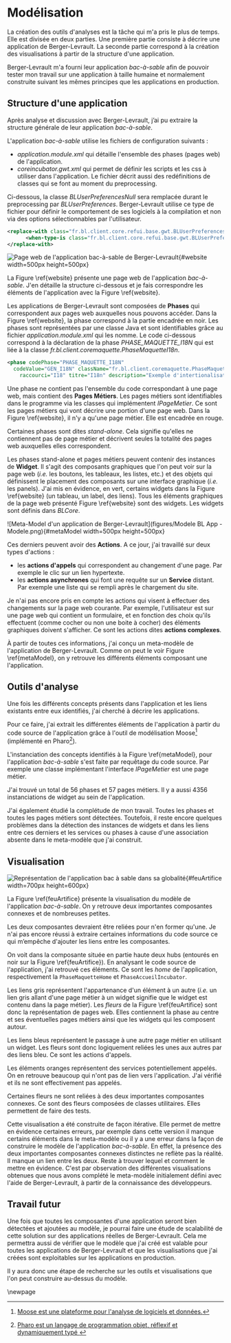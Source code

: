 # Modélisation

La création des outils d'analyses est la tâche qui m'a pris le plus de temps.
Elle est divisée en deux parties.
Une première partie consiste à décrire une application de Berger-Levrault.
La seconde partie correspond à la création des visualisations
  à partir de la structure d'une application.

Berger-Levrault m'a fourni leur application _bac-à-sable_
  afin de pouvoir tester mon travail sur une application à taille humaine et
  normalement construite suivant les mêmes principes que les applications en production.

## Structure d'une application

Après analyse et discussion avec Berger-Levrault, j’ai pu extraire la structure générale de
leur application _bac-à-sable_.

L'application _bac-à-sable_ utilise les fichiers de configuration suivants :

- *application.module.xml* qui détaille l'ensemble des phases (pages web) de l'application.
- *coreincubator.gwt.xml* qui permet de définir les scripts et les css à utiliser dans l'application. Le fichier décrit aussi des redéfinitions de classes qui se font au moment du preprocessing.


Ci-dessous, la classe *BLUserPreferencesNull* sera remplacée durant le preprocessing par *BLUserPreferences*. Berger-Levrault utilise ce type de fichier pour définir le comportement de ses logiciels à la compilation et non via des options sélectionnables par l'utilisateur.

```xml
<replace-with class="fr.bl.client.core.refui.base.gwt.BLUserPreferencesNull">
      <when-type-is class="fr.bl.client.core.refui.base.gwt.BLUserPreferences" />
</replace-with>
```

![Page web de l'application bac-à-sable de Berger-Levrault](figures/screenshot/HubAppModif2.png){#website width=500px height=500px}

La Figure \ref{website} présente une page web de l'application _bac-à-sable_.
J'en détaille la structure ci-dessous et
  je fais correspondre les éléments de l'application avec la Figure \ref{website}.

Les applications de Berger-Levrault sont composées de **Phases** qui correspondent aux pages web auxquelles nous pouvons accéder.
Dans la Figure \ref{website}, la phase correspond à la partie encadrée en noir.
Les phases sont représentées par une classe Java et sont identifiables grâce au fichier *application.module.xml* qui les nomme.
Le code ci-dessous correspond à la déclaration de la phase *PHASE_MAQUETTE_I18N*
  qui est liée à la classe *fr.bl.client.coremaquette.PhaseMaquetteI18n*.

```xml
<phase codePhase="PHASE_MAQUETTE_I18N"
  codeValue="GEN_I18N" className="fr.bl.client.coremaquette.PhaseMaquetteI18n"
    raccourci="I18" titre="I18n" description="Exemple d'intertionalisation." />
```

Une phase ne contient pas l'ensemble du code correspondant à une page web,
  mais contient des **Pages Métiers**.
Les pages métiers sont identifiables dans le programme via les classes qui implémentent *IPageMetier*.
Ce sont les pages métiers qui vont décrire une portion d'une page web.
Dans la Figure \ref{website}, il n'y a qu'une page métier.
Elle est encadrée en rouge.

Certaines phases sont dites _stand-alone_.
Cela signifie qu'elles ne contiennent pas de page métier et décrivent seules
  la totalité des pages web auxquelles elles correspondent.

Les phases stand-alone et pages métiers peuvent contenir des instances de **Widget**.
Il s'agit des composants graphiques que l'on peut voir sur la page web (_i.e._ les boutons, les tableaux, les listes, etc.)
  et des objets qui définissent le placement des composants sur une interface graphique (_i.e._ les panels).
J'ai mis en évidence, en vert, certains widgets dans la Figure \ref{website} (un tableau, un label, des liens).
Tous les éléments graphiques de la page web présenté Figure \ref{website} sont des widgets.
Les widgets sont définis dans _BLCore_.


![Meta-Model d'un application de Berger-Levrault](figures/Modele BL App - Modele.png){#metaModel width=500px height=500px}

Ces derniers peuvent avoir des **Actions**.
A ce jour, j'ai travaillé sur deux types d'actions :

- les **actions d'appels** qui correspondent au changement d'une page.
  Par exemple le clic sur un lien hypertexte.
- les **actions asynchrones** qui font une requête sur un **Service** distant.
  Par exemple une liste qui se rempli après le chargement du site.

Je n'ai pas encore pris en compte les actions qui visent à effectuer des changements sur la
  page web courante.
Par exemple, l'utilisateur est sur une page web qui contient un formulaire,
  et en fonction des choix qu'ils effectuent (comme cocher ou non une boite à cocher) des éléments graphiques
  doivent s'afficher.
Ce sont les actions dites **actions complexes**.

À partir de toutes ces informations, j'ai conçu un meta-modèle de l'application de Berger-Levrault.
Comme on peut le voir Figure \ref{metaModel}, on y retrouve les différents éléments composant une l'application.

## Outils d'analyse

Une fois les différents concepts présents dans l'application et les liens existants entre eux identifiés, j'ai cherché à décrire les applications.

Pour ce faire, j'ai extrait les différentes éléments de l'application à partir du code source de l'application grâce à l'outil de modélisation Moose[^moose] (implémenté en Pharo[^pharo]).

L'instanciation des concepts identifiés à la Figure \ref{metaModel}, pour l'application *bac-à-sable* s'est faite par requêtage du code source. Par exemple une classe implémentant l'interface *IPageMetier* est une page métier.

J'ai trouvé un total de 56 phases et 57 pages métiers.
Il y a aussi 4356 instanciations de widget au sein de l'application.

J'ai également étudié la complétude de mon travail.
Toutes les phases et toutes les pages métiers sont détectées.
Toutefois, il reste encore quelques problèmes dans la détection des instances de widgets et
  dans les liens entre ces derniers et les services ou phases à cause d'une association
  absente dans le meta-modèle que j'ai construit.

## Visualisation

![Représentation de l'application bac à sable dans sa globalité](figures/feuDartifice/feuArtificeModif2.png){#feuArtifice  width=700px height=600px}

La Figure \ref{feuArtifice} présente la visualisation du modèle de l'application _bac-à-sable_.
On y retrouve deux importantes composantes connexes et de nombreuses petites.

Les deux composantes devraient être reliées pour n'en former qu'une.
Je n'ai pas encore réussi à extraire certaines informations du code source
  ce qui m’empêche d'ajouter les liens entre les composantes.

On voit dans la composante située en partie haute deux hubs (entourés en noir sur la Figure \ref{feuArtifice}).
En analysant le code source de l'application,
  j'ai retrouvé ces éléments.
Ce sont les _home_ de l'application, respectivement la `PhaseMaquetteHome` et `PhaseAccueilIncubator`.

Les liens gris représentent l'appartenance d'un élément à un autre
  (_i.e._ un lien gris allant d'une page métier à un widget signifie que le widget est contenu dans la page métier).
Les _fleurs_ de la Figure \ref{feuArtifice} sont donc la représentation de pages web.
Elles contiennent la phase au centre et ses éventuelles pages métiers ainsi que les widgets qui les composent autour.

Les liens bleus représentent le passage à une autre page métier en utilisant un widget.
Les fleurs sont donc logiquement reliées les unes aux autres par des liens bleu.
Ce sont les actions d'appels.

Les éléments oranges représentent des services potentiellement appelés.
On en retrouve beaucoup qui n'ont pas de lien vers l'application.
J'ai vérifié et ils ne sont effectivement pas appelés.

Certaines fleurs ne sont reliées à des deux importantes composantes connexes.
Ce sont des fleurs composées de classes utilitaires.
Elles permettent de faire des tests.

Cette visualisation a été construite de façon itérative.
Elle permet de mettre en évidence certaines erreurs,
  par exemple dans cette version il manque certains éléments dans le meta-modèle ou
  il y a une erreur dans la façon de construire le modèle de l'application _bac-à-sable_.
En effet, la présence des deux importantes composantes connexes distinctes ne reflète pas la réalité.
Il manque un lien entre les deux.
Reste à trouver lequel et comment le mettre en évidence.
C'est par observation des différentes visualisations obtenues que nous avons complété
  le meta-modèle initialement défini avec l'aide de Berger-Levrault, à partir de la connaissance des développeurs.

## Travail futur

Une fois que toutes les composantes d'une application seront bien détectées et ajoutées au modèle,
  je pourrai faire une étude de scalabilité de cette solution sur des applications réelles de Berger-Levrault.
Cela me permettra aussi de vérifier que le modèle que j'ai créé est valable pour toutes les applications
  de Berger-Levrault et que les visualisations que j'ai créées sont exploitables sur les applications en production.

Il y aura donc une étape de recherche sur les outils et visualisations que l'on peut construire au-dessus du modèle.

[^moose]: [Moose est une plateforme pour l'analyse de logiciels et données.](http://www.moosetechnology.org/)
[^pharo]: [Pharo est un langage de programmation objet, réflexif et dynamiquement typé ](http://pharo.org/)

\newpage
